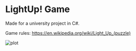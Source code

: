 # LightUp! Game
Made for a university project in C#.

Game rules: https://en.wikipedia.org/wiki/Light_Up_(puzzle)

![plot](.ReadME/1.png)
